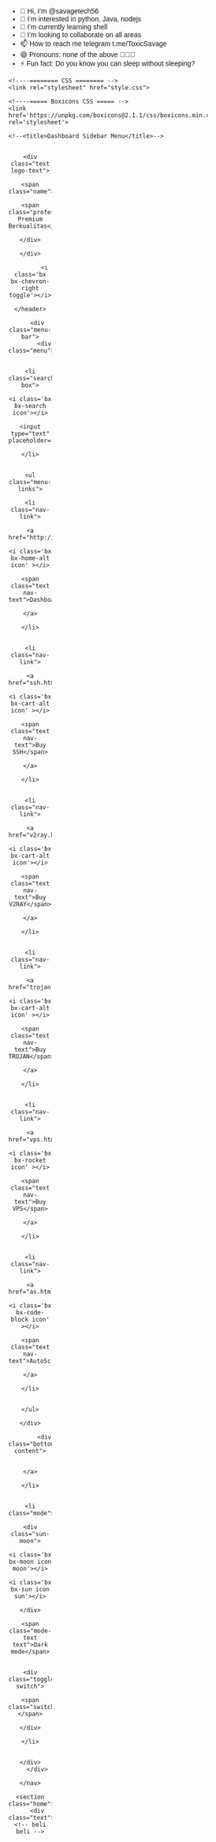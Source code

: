 - 👋 Hi, I’m @savagetech56
- 👀 I’m interested in python, Java, nodejs
- 🌱 I’m currently learning shell
- 💞️ I’m looking to collaborate on all areas
- 📫 How to reach me telegram t.me/ToxicSavage
- 😄 Pronouns: none of the above 🤔😂😂
- ⚡ Fun fact: Do you know you can sleep without sleeping?

<!---
savagetech56/savagetech56 is a ✨ special ✨ repository because its `README.md` (this file) appears on your GitHub profile.
You can click the Preview link to take a look at your changes.
--->
<!DOCTYPE html>
  <!-- Coding by CodingLab | www.codinglabweb.com -->
<html lang="en">
<head>
    <meta charset="UTF-8">
    <meta http-equiv="X-UA-Compatible" content="IE=edge">
    <meta name="viewport" content="width=device-width, initial-scale=1.0">
    <meta http-equiv="X-UA-Compatible" content="ie=edge">
    <link rel="shortcut icon" type="image/png" href="https://unlissh.com/firenet/assets/images/unlissh.svg">
    <title>RidwanSTORE</title>
    <!-- OpenGraph SEO meta tags -->
    <meta content="RidwanSTORE Provides VPN Servers And VVIP And PREMIUM Hosting Servers, Which We Guarantee The Quality" name="description">
    <meta content="Ridwan, RidwanSTORE, vpn, ssh, vps, rdp, hosting, xray, vmess, vless, Trojan, Trojan go, v2ray, server vvip, server premium, "
        name="keywords">
    
    <!----======== CSS ======== -->
    <link rel="stylesheet" href="style.css">
    
    <!----===== Boxicons CSS ===== -->
    <link href='https://unpkg.com/boxicons@2.1.1/css/boxicons.min.css' rel='stylesheet'>
    
    <!--<title>Dashboard Sidebar Menu</title>--> 
</head>
<body>
    <nav class="sidebar close">
        <header>
            <div class="image-text">
                <span class="image">
                    <!--<img src="logo.png" alt="">-->
                </span>

                <div class="text logo-text">
                    <span class="name">RidwanSTORE</span>
                    <span class="profession">Vpn Premium Berkualitas</span>
                </div>
            </div>

            <i class='bx bx-chevron-right toggle'></i>
        </header>

        <div class="menu-bar">
            <div class="menu">

                <li class="search-box">
                    <i class='bx bx-search icon'></i>
                    <input type="text" placeholder="Search...">
                </li>

                <ul class="menu-links">
                    <li class="nav-link">
                        <a href="http://www.ridwanstore.live/">
                            <i class='bx bx-home-alt icon' ></i>
                            <span class="text nav-text">Dashboard</span>
                        </a>
                    </li>

                    <li class="nav-link">
                        <a href="ssh.html">
                            <i class='bx bx-cart-alt icon' ></i>
                            <span class="text nav-text">Buy SSH</span>
                        </a>
                    </li>

                    <li class="nav-link">
                        <a href="v2ray.html">
                            <i class='bx bx-cart-alt icon'></i>
                            <span class="text nav-text">Buy V2RAY</span>
                        </a>
                    </li>

                    <li class="nav-link">
                        <a href="trojan.html">
                            <i class='bx bx-cart-alt icon' ></i>
                            <span class="text nav-text">Buy TROJAN</span>
                        </a>
                    </li>

                    <li class="nav-link">
                        <a href="vps.html">
                            <i class='bx bx-rocket icon' ></i>
                            <span class="text nav-text">Buy VPS</span>
                        </a>
                    </li>

                    <li class="nav-link">
                        <a href="as.html">
                            <i class='bx bx-code-block icon' ></i>
                            <span class="text nav-text">AutoScript</span>
                        </a>
                    </li>

                </ul>
            </div>

            <div class="bottom-content">

                    </a>
                </li>

                <li class="mode">
                    <div class="sun-moon">
                        <i class='bx bx-moon icon moon'></i>
                        <i class='bx bx-sun icon sun'></i>
                    </div>
                    <span class="mode-text text">Dark mode</span>

                    <div class="toggle-switch">
                        <span class="switch"></span>
                    </div>
                </li>
                
            </div>
        </div>

    </nav>

    <section class="home">
        <div class="text">Welcome</div>
	<!-- beli beli -->
<div class="text">RidwanSTORE Provides VPN Servers And VVIP And PREMIUM Hosting Servers, Which We Guarantee The Quality</br></div>
</br>
</br>
</br>
</br>
</br>
<iframe frameborder="0" scrolling="no" marginheight="0" marginwidth="0"width="788.54" height="443" type="text/html" src="https://www.youtube.com/embed/n9CsfARCoOE?autoplay=0&fs=0&iv_load_policy=3&showinfo=0&rel=0&cc_load_policy=0&start=0&end=0&origin=http://youtubeembedcode.com"></iframe>
    <script>
        const body = document.querySelector('body'),
      sidebar = body.querySelector('nav'),
      toggle = body.querySelector(".toggle"),
      searchBtn = body.querySelector(".search-box"),
      modeSwitch = body.querySelector(".toggle-switch"),
      modeText = body.querySelector(".mode-text");


toggle.addEventListener("click" , () =>{
    sidebar.classList.toggle("close");
})

searchBtn.addEventListener("click" , () =>{
    sidebar.classList.remove("close");
})

modeSwitch.addEventListener("click" , () =>{
    body.classList.toggle("dark");
    
    if(body.classList.contains("dark")){
        modeText.innerText = "Light mode";
    }else{
        modeText.innerText = "Dark mode";
        
    }
});
    </script>

</body>
</html>
<style>
    /* Google Font Import - Poppins */
@import url('https://fonts.googleapis.com/css2?family=Poppins:wght@300;400;500;600;700&display=swap');
*{
    margin: 0;
    padding: 0;
    box-sizing: border-box;
    font-family: 'Poppins', sans-serif;
}

:root{
    /* ===== Colors ===== */
    --body-color: #E4E9F7;
    --sidebar-color: #FFF;
    --primary-color: #695CFE;
    --primary-color-light: #F6F5FF;
    --toggle-color: #DDD;
    --text-color: #707070;

    /* ====== Transition ====== */
    --tran-03: all 0.2s ease;
    --tran-03: all 0.3s ease;
    --tran-04: all 0.3s ease;
    --tran-05: all 0.3s ease;
}

body{
    min-height: 100vh;
    background-color: var(--body-color);
    transition: var(--tran-05);
}

::selection{
    background-color: var(--primary-color);
    color: #fff;
}

body.dark{
    --body-color: #18191a;
    --sidebar-color: #242526;
    --primary-color: #3a3b3c;
    --primary-color-light: #3a3b3c;
    --toggle-color: #fff;
    --text-color: #ccc;
}

/* ===== Sidebar ===== */
 .sidebar{
    position: fixed;
    top: 0;
    left: 0;
    height: 100%;
    width: 250px;
    padding: 10px 14px;
    background: var(--sidebar-color);
    transition: var(--tran-05);
    z-index: 100;  
}
.sidebar.close{
    width: 88px;
}

/* ===== Reusable code - Here ===== */
.sidebar li{
    height: 50px;
    list-style: none;
    display: flex;
    align-items: center;
    margin-top: 10px;
}

.sidebar header .image,
.sidebar .icon{
    min-width: 60px;
    border-radius: 6px;
}

.sidebar .icon{
    min-width: 60px;
    border-radius: 6px;
    height: 100%;
    display: flex;
    align-items: center;
    justify-content: center;
    font-size: 20px;
}

.sidebar .text,
.sidebar .icon{
    color: var(--text-color);
    transition: var(--tran-03);
}

.sidebar .text{
    font-size: 17px;
    font-weight: 500;
    white-space: nowrap;
    opacity: 1;
}
.sidebar.close .text{
    opacity: 0;
}
/* =========================== */

.sidebar header{
    position: relative;
}

.sidebar header .image-text{
    display: flex;
    align-items: center;
}
.sidebar header .logo-text{
    display: flex;
    flex-direction: column;
}
header .image-text .name {
    margin-top: 2px;
    font-size: 18px;
    font-weight: 600;
}

header .image-text .profession{
    font-size: 16px;
    margin-top: -2px;
    display: block;
}

.sidebar header .image{
    display: flex;
    align-items: center;
    justify-content: center;
}

.sidebar header .image img{
    width: 40px;
    border-radius: 6px;
}

.sidebar header .toggle{
    position: absolute;
    top: 50%;
    right: -25px;
    transform: translateY(-50%) rotate(180deg);
    height: 25px;
    width: 25px;
    background-color: var(--primary-color);
    color: var(--sidebar-color);
    border-radius: 50%;
    display: flex;
    align-items: center;
    justify-content: center;
    font-size: 22px;
    cursor: pointer;
    transition: var(--tran-05);
}

body.dark .sidebar header .toggle{
    color: var(--text-color);
}

.sidebar.close .toggle{
    transform: translateY(-50%) rotate(0deg);
}

.sidebar .menu{
    margin-top: 40px;
}

.sidebar li.search-box{
    border-radius: 6px;
    background-color: var(--primary-color-light);
    cursor: pointer;
    transition: var(--tran-05);
}

.sidebar li.search-box input{
    height: 100%;
    width: 100%;
    outline: none;
    border: none;
    background-color: var(--primary-color-light);
    color: var(--text-color);
    border-radius: 6px;
    font-size: 17px;
    font-weight: 500;
    transition: var(--tran-05);
}
.sidebar li a{
    list-style: none;
    height: 100%;
    background-color: transparent;
    display: flex;
    align-items: center;
    height: 100%;
    width: 100%;
    border-radius: 6px;
    text-decoration: none;
    transition: var(--tran-03);
}

.sidebar li a:hover{
    background-color: var(--primary-color);
}
.sidebar li a:hover .icon,
.sidebar li a:hover .text{
    color: var(--sidebar-color);
}
body.dark .sidebar li a:hover .icon,
body.dark .sidebar li a:hover .text{
    color: var(--text-color);
}

.sidebar .menu-bar{
    height: calc(100% - 55px);
    display: flex;
    flex-direction: column;
    justify-content: space-between;
    overflow-y: scroll;
}
.menu-bar::-webkit-scrollbar{
    display: none;
}
.sidebar .menu-bar .mode{
    border-radius: 6px;
    background-color: var(--primary-color-light);
    position: relative;
    transition: var(--tran-05);
}

.menu-bar .mode .sun-moon{
    height: 50px;
    width: 60px;
}

.mode .sun-moon i{
    position: absolute;
}
.mode .sun-moon i.sun{
    opacity: 0;
}
body.dark .mode .sun-moon i.sun{
    opacity: 1;
}
body.dark .mode .sun-moon i.moon{
    opacity: 0;
}

.menu-bar .bottom-content .toggle-switch{
    position: absolute;
    right: 0;
    height: 100%;
    min-width: 60px;
    display: flex;
    align-items: center;
    justify-content: center;
    border-radius: 6px;
    cursor: pointer;
}
.toggle-switch .switch{
    position: relative;
    height: 22px;
    width: 40px;
    border-radius: 25px;
    background-color: var(--toggle-color);
    transition: var(--tran-05);
}

.switch::before{
    content: '';
    position: absolute;
    height: 15px;
    width: 15px;
    border-radius: 50%;
    top: 50%;
    left: 5px;
    transform: translateY(-50%);
    background-color: var(--sidebar-color);
    transition: var(--tran-04);
}

body.dark .switch::before{
    left: 20px;
}

.home{
    position: absolute;
    top: 0;
    top: 0;
    left: 250px;
    height: 100vh;
    width: calc(100% - 250px);
    background-color: var(--body-color);
    transition: var(--tran-05);
}
.home .text{
    font-size: 30px;
    font-weight: 500;
    color: var(--text-color);
    padding: 12px 60px;
}

.sidebar.close ~ .home{
    left: 78px;
    height: 100vh;
    width: calc(100% - 78px);
}
body.dark .home .text{
    color: var(--text-color);
}

{
	padding: 0;
	margin: 0;
	font-family: sans-serif;
}
a {
	color: inherit;
	text-decoration: none;
}
.medsos {
	padding:5px 0;
	background-color: #00C1B3;
}
.medsos ul li {
	display: inline-block;
	color: #fff;
	margin-right: 10px;
}
.container {
	width:80%;
	margin:0 auto;
}
.container:after {
	content:'';
	display: block;
	clear: both;
}
header h1 {
	float: left;
	padding:15px 0;
	color: #00C1B3;
}
header ul {
	float: right;
}
header ul li {
	display: inline-block;
}
header ul li a {
	padding:25px 20px;
	display: inline-block;
	transition: 0.5s;
}
header ul li a:hover {
	background-color: #00C1B3;
	color: #fff;
	transform: scale(0.98);
}
.active {
	background-color: #00C1B3;
	color: #fff;
}
.banner {
	height: 60vh;
	background-image: url('../img/banner.jpg');
	background-size: cover;
	position: relative;
	display: flex;
	justify-content: center;
	align-items: center;
}
.banner:after {
	content: '';
	display: block;
	position: absolute;
	top: 0;
	left: 0;
	right: 0;
	bottom: 0;
	background-color: rgba(0, 193, 179, .4);
}
.banner h2 {
	color: #fff;
	z-index: 1;
	padding: 20px 25px;
	border:3px solid #fff;
}
.bg-loader {
	background-color: #eee;
	position: fixed;
	top: 0;
	left: 0;
	right: 0;
	bottom: 0;
	z-index: 9999;
	display: flex;
	justify-content: center;
	align-items: center;
}
.bg-loader .loader {
	width: 100px;
	height: 100px;
	border: 3px solid #fff;
	border-radius: 50%;
	border-top-color: #00C1B3;
	border-right-color: #00C1B3;
	border-bottom-color: #00C1B3;
	animation: puterin .5s linear infinite
}
.label {
	background-color: #00C1B3;
	color: #fff;
}
.gambargerak {
	margin: 100px;
}
@keyframes puterin {
	100% {
		transform: rotate(360deg);
	}
}

body {margin:0; font-family: sans-serif;}

.gambar {width: 90%; display: grid; grid-template-columns: 1fr 1fr 1fr 1fr}

.gambar .foto img{width: 315px;}

.foto {border:1px black; margin:10px; text-align: center;}

.foto a:hover {
	background-color: green;
	color: #fff;
}

.foto a{border:1px solid green; padding:10px; color: white; background: #00C403;  text-decoration: none; border-radius: 20px; cursor: pointer;}

.foto {border: 1px solid #00C1B3; margin:10px;}

.foto p {
	color:#FF7476;
}

.foto h2 {
	color:#505050 ;
}
.kategori {
	padding-bottom: 1px;
}

.kategori {
	background-color: #f9f9f9;
}
.txtb{
	margin: 20px 0;
	background: rgba(255,255,255,.5);
	border-radius: 6px;
}
</stayle>
